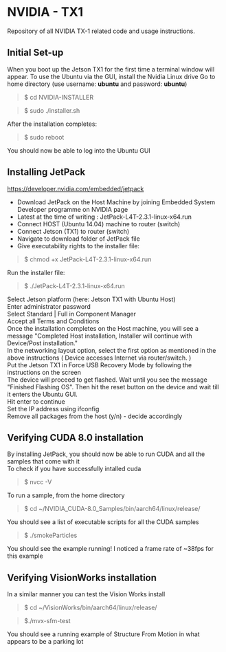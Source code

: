 # NVIDIA - TX1 
Repository of all NVIDIA TX-1 related code and usage instructions. 

## Initial Set-up
When you boot up the Jetson TX1 for the first time a terminal window will appear. To use the Ubuntu via the GUI, install the Nvidia Linux drive
Go to home directory (use username: **ubuntu** and password: **ubuntu**)<br/>
>$ cd NVIDIA-INSTALLER <br/>

>$ sudo ./installer.sh <br/>

After the installation completes:<br/>
>$ sudo reboot <br/>

You should now be able to log into the Ubuntu GUI

## Installing JetPack 
https://developer.nvidia.com/embedded/jetpack<br/>
* Download JetPack on the Host Machine by joining Embedded System Developer programme on NVIDIA page<br/>
* Latest at the time of writing : JetPack-L4T-2.3.1-linux-x64.run<br/>
* Connect HOST (Ubuntu 14.04) machine to router (switch)<br/>
* Connect Jetson (TX1) to router (switch)<br/>
* Navigate to download folder of JetPack file<br/>
* Give executability rights to the installer file:<br/>
> $ chmod +x JetPack-L4T-2.3.1-linux-x64.run

Run the installer file:<br/>
> $ ./JetPack-L4T-2.3.1-linux-x64.run

Select Jetson platform (here: Jetson TX1 with Ubuntu Host)<br/>
Enter administrator password<br/>
Select Standard | Full in Component Manager<br/>
Accept all Terms and Conditions<br/>
Once the installation completes on the Host machine, you will see a message "Completed Host installation, Installer will continue with Device/Post installation." <br/>
In the networking layout option, select the first option as mentioned in the above instructions ( Device accesses Internet via router/switch. )<br/>
Put the Jetson TX1 in Force USB Recovery Mode by following the instructions on the screen<br/>
The device will proceed to get flashed. Wait until you see the message "Finished Flashing OS". Then hit the reset button on the device and wait till it enters the Ubuntu GUI.<br/>
Hit enter to continue<br/>
Set the IP address using ifconfig<br/>
Remove all packages from the host (y/n) - decide accordingly<br/>

## Verifying CUDA 8.0 installation
By installing JetPack, you should now be able to run CUDA and all the samples that come with it<br/>
To check if you have successfully intalled cuda<br/>
> $ nvcc -V

To run a sample, from the home directory<br/>
> $ cd ~/NVIDIA_CUDA-8.0_Samples/bin/aarch64/linux/release/

You should see a list of executable scripts for all the CUDA samples<br/>
> $ ./smokeParticles

You should see the example running! I noticed a frame rate of ~38fps for this example<br/>


## Verifying VisionWorks installation
In a similar manner you can test the Vision Works install<br/>
> $ cd ~/VisionWorks/bin/aarch64/linux/release/

> $./mvx-sfm-test

You should see a running example of Structure From Motion in what appears to be a parking lot<br/>



